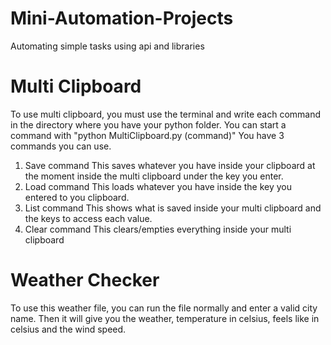 # Mini-Automation-Projects
Automating simple tasks using api and libraries

# Multi Clipboard
To use multi clipboard, you must use the terminal and write each command in the directory where you have your python folder.
You can start a command with "python MultiClipboard.py (command)"
You have 3 commands you can use.
1. Save command
  This saves whatever you have inside your clipboard at the moment inside the multi clipboard under the key you enter.
2. Load command
  This loads whatever you have inside the key you entered to you clipboard.
3. List command
  This shows what is saved inside your multi clipboard and the keys to access each value.
4. Clear command
  This clears/empties everything inside your multi clipboard

# Weather Checker
To use this weather file, you can run the file normally and enter a valid city name.
Then it will give you the weather, temperature in celsius, feels like in celsius and the wind speed.
